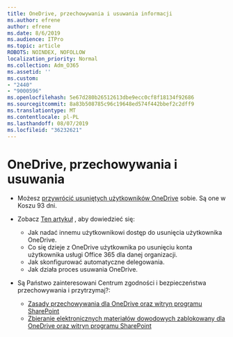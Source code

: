 ```yaml
---
title: OneDrive, przechowywania i usuwania informacji
ms.author: efrene
author: efrene
ms.date: 8/6/2019
ms.audience: ITPro
ms.topic: article
ROBOTS: NOINDEX, NOFOLLOW
localization_priority: Normal
ms.collection: Adm_O365
ms.assetid: ''
ms.custom:
- "2440"
- "9000596"
ms.openlocfilehash: 5e67d280b26512613dbe9ecc0cf8f18134f92686
ms.sourcegitcommit: 8a83b508785c96c19648ed574f442bbef2c2dff9
ms.translationtype: MT
ms.contentlocale: pl-PL
ms.lasthandoff: 08/07/2019
ms.locfileid: "36232621"
---
```

# <a name="onedrive-retention-and-deletion"></a>OneDrive, przechowywania i usuwania

- Możesz [przywrócić usuniętych użytkowników OneDrive](https://docs.microsoft.com/onedrive/restore-deleted-onedrive) sobie. Są one w Koszu 93 dni. 

- Zobacz [Ten artykuł](https://docs.microsoft.com/onedrive/restore-deleted-onedrive) , aby dowiedzieć się:
    - Jak nadać innemu użytkownikowi dostęp do usunięcia użytkownika OneDrive.
    - Co się dzieje z OneDrive użytkownika po usunięciu konta użytkownika usługi Office 365 dla danej organizacji.
    - Jak skonfigurować automatyczne delegowania.
    - Jak działa proces usuwania OneDrive.

- Są Państwo zainteresowani Centrum zgodności i bezpieczeństwa przechowywania i przytrzymaj?:
    - [Zasady przechowywania dla OneDrive oraz witryn programu SharePoint](https://docs.microsoft.com/office365/securitycompliance/retention-policies?redirectSourcePath=%252farticle%252f5e377752-700d-4870-9b6d-12bfc12d2423#content-in-onedrive-accounts-and-sharepoint-sites)
    - [Zbieranie elektronicznych materiałów dowodowych zablokowany dla OneDrive oraz witryn programu SharePoint](https://docs.microsoft.com/office365/securitycompliance/ediscovery-cases#step-4-place-content-locations-on-hold)




